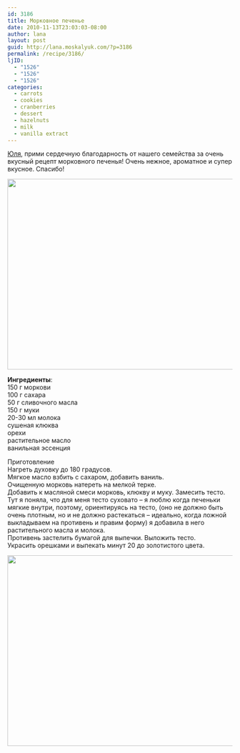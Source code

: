 ```yaml
---
id: 3186
title: Морковное печенье
date: 2010-11-13T23:03:03-08:00
author: lana
layout: post
guid: http://lana.moskalyuk.com/?p=3186
permalink: /recipe/3186/
ljID:
  - "1526"
  - "1526"
  - "1526"
categories:
  - carrots
  - cookies
  - cranberries
  - dessert
  - hazelnuts
  - milk
  - vanilla extract
---
```

[Юля](http://lashi.livejournal.com/27803.html), прими сердечную благодарность от нашего семейства за очень вкусный рецепт морковного печенья! Очень нежное, ароматное и супер вкусное. Спасибо!

<img loading="lazy" class="alignnone" title="carrot cookies" src="http://farm5.static.flickr.com/4125/5173509089_0654304165_z.jpg" alt="" width="640" height="427" /> 

**Ингредиенты**:  
150 г моркови  
100 г сахара  
50 г сливочного масла  
150 г муки  
20-30 мл молока  
сушеная клюква  
орехи  
растительное масло  
ванильная эссенция

Приготовление  
Нагреть духовку до 180 градусов.  
Мягкое масло взбить с сахаром, добавить ваниль.  
Очищенную морковь натереть на мелкой терке.  
Добавить к масляной смеси морковь, клюкву и муку. Замесить тесто.  
Тут я поняла, что для меня тесто суховато – я люблю когда печеньки мягкие внутри, поэтому, ориентируясь на тесто, (оно не должно быть очень плотным, но и не должно растекаться – идеально, когда ложной выкладываем на противень и правим форму) я добавила в него растительного масла и молока.  
Противень застелить бумагой для выпечки. Выложить тесто.  
Украсить орешками и выпекать минут 20 до золотистого цвета.

<img loading="lazy" class="alignnone" title="carrot cookies" src="http://farm5.static.flickr.com/4153/5173517853_80a8810b05_z.jpg" alt="" width="640" height="427" />